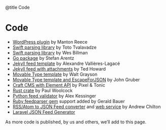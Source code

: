 @title Code
# Code

* [WordPress plugin](https://github.com/manton/jsonfeed-wp) by Manton Reece
* [Swift parsing library](https://github.com/totocaster/JSONFeed) by Toto Tvalavadze
* [Swift parsing library](https://github.com/wesbillman/JSONFeed) by Wes Billman
* [Go package](https://github.com/st3fan/jsonfeed) by Stefan Arentz
* [Jekyll feed template](https://github.com/vallieres/jekyll-json-feed) by Alexandre Vallières-Lagacé
* [Jekyll feed with attachments](https://github.com/tedchoward/tidbits/blob/master/feed.json) by Ted Howard
* [Movable Type template](https://gist.github.com/walt/8da71fead3b8ba321f91efd954f0cb32) by Walt Grayson
* [Movable Type template and EscapeForJSON](https://daringfireball.net/projects/mt-escapeforjson/) by John Gruber
* [Craft CMS with Element API](https://github.com/craftcms/element-api/tree/v1#json-feed) by Pixel & Tonic
* [Rust crate](https://crates.io/crates/jsonfeed) by Paul Woolcock
* [Python feed validator](https://github.com/voidfiles/jsonfeedvalidator) by Alex Kessinger
* [Ruby feedparser gem](http://www.rubyflow.com/p/a57is4-added-new-json-feed-jsonfeed-format-to-the-universal-feedparser-gem) support added by Gerald Bauer
* [RSS/Atom to JSON Feed converter](https://github.com/appsattic/feed2json.org) and [web service](https://feed2json.org) by Andrew Chilton
* [Laravel JSON Feed Generator](https://github.com/mateusjatenee/laravel-json-feed) 

As more code is published, by us and others, we’ll add to this page.
